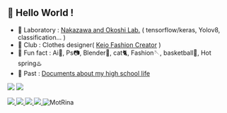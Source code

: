 <!--
<p align="left"> 
  <img alt="Top Langs" height="150px" src="https://github-readme-stats.vercel.app/api/top-langs/?username=MotRina&layout=compact&show_icons=true&theme=dracula" />　
  <img alt="github stats" height="150px" src="https://github-readme-stats.vercel.app/api?username=MotRina&theme=dracula&show_icons=ture" />
</p>
-->
<!--
[![trophy](https://github-profile-trophy.vercel.app/?username=MotRina)](https://github.com/ryo-ma/github-profile-trophy)
-->

## 👋  Hello World !

- 📖 Laboratory : [Nakazawa and Okoshi Lab.](https://www.jn.sfc.keio.ac.jp/) ( tensorflow/keras, Yolov8, classification... )
- 🧥 Club : Clothes designer( [Keio Fashion Creator](https://www.instagram.com/keio_fashioncreator/?hl=ja) )
- 🌱 Fun fact : Ai🎨, Ps📷, Blender🍎, cat🐈, Fashion🪡, basketball🏀, Hot spring♨️
- 🏫 Past : [Documents about my high school life](https://drive.google.com/drive/folders/1AG0lckRDdieY8_YXbBjKOOk4BTZQAScK?usp=sharing)

<img src="https://github-stats-evirunurm.vercel.app/api/stats.js?username=MotRina"> <img src="https://github-stats-evirunurm.vercel.app/api/languages.js?username=MotRina">

<a href=" " target="_blank" rel="noopener">
  <img src="https://img.shields.io/badge/-Homepage-134343?style=flat&amp">
</a>
<a href="https://twitter.com/ina_rrrrrr" target="_blank" rel="noopener">
  <img src="https://img.shields.io/badge/-Twitter-1DA1F2?style=flat&amp;logo=twitter&amp;logoColor=white">
</a>
<a href="https://www.facebook.com/profile.php?id=100015229268061" target="_blank" rel="noopener">
  <img src="https://img.shields.io/badge/-Facebook-1877F2?style=flat&amp;logo=facebook&amp;logoColor=white">
</a>
<a href="https://www.instagram.com/mot_digitalart_jpcom/" target="_blank" rel="noopener">
  <img src="https://img.shields.io/badge/-Instagram-E4405F?style=flat&amp;logo=instagram&amp;logoColor=white">
</a>
<img src="https://komarev.com/ghpvc/?username=MotRina&label=Profile%20views&color=0e75b6&style=flat" alt="MotRina" /> 
</p>
